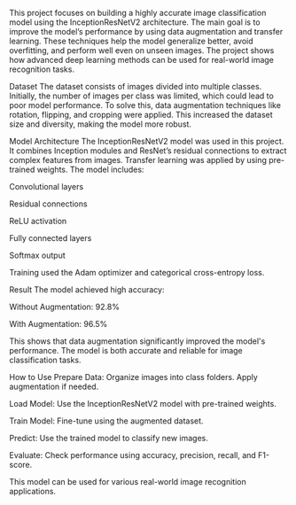 This project focuses on building a highly accurate image classification model using the InceptionResNetV2 architecture. The main goal is to improve the model’s performance by using data augmentation and transfer learning. These techniques help the model generalize better, avoid overfitting, and perform well even on unseen images. The project shows how advanced deep learning methods can be used for real-world image recognition tasks.

Dataset
The dataset consists of images divided into multiple classes. Initially, the number of images per class was limited, which could lead to poor model performance. To solve this, data augmentation techniques like rotation, flipping, and cropping were applied. This increased the dataset size and diversity, making the model more robust.

Model Architecture
The InceptionResNetV2 model was used in this project. It combines Inception modules and ResNet’s residual connections to extract complex features from images. Transfer learning was applied by using pre-trained weights. The model includes:

Convolutional layers

Residual connections

ReLU activation

Fully connected layers

Softmax output

Training used the Adam optimizer and categorical cross-entropy loss.

Result
The model achieved high accuracy:

Without Augmentation: 92.8%

With Augmentation: 96.5%

This shows that data augmentation significantly improved the model's performance. The model is both accurate and reliable for image classification tasks.

How to Use
Prepare Data: Organize images into class folders. Apply augmentation if needed.

Load Model: Use the InceptionResNetV2 model with pre-trained weights.

Train Model: Fine-tune using the augmented dataset.

Predict: Use the trained model to classify new images.

Evaluate: Check performance using accuracy, precision, recall, and F1-score.

This model can be used for various real-world image recognition applications.
